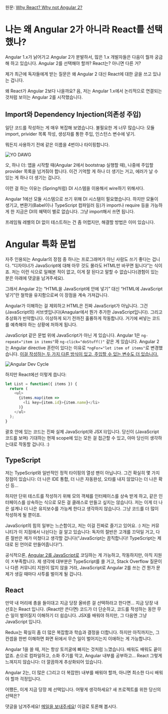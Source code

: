 원문: [Why React? Why not Angular 2?](https://daveceddia.com/why-react-why-not-angular2/)

# 나는 왜 Angular 2가 아니라 React를 선택했나?

Angular 1.x가 낡어가고 Angular 2가 분발하서, 많은 1.x 개발자들은 다음이 뭘까 궁금해 하고 있습니다. Angular 2를 선택해야 할까? React는? 아니면 다른 거?

제가 최근에 독자들에게 받는 질문은 왜 Angular 2 대신 React에 대한 글을 쓰고 있냐는 겁니다.

왜 React가 Angular 2보다 나을까요? 음, 저는 Angular 1.x에서 논리적으로 연결되는 것처럼 보이는 Angular 2를 시작했습니다.

## Import와 Dependency Injection(의존성 주입)

일단 코드를 작성하는 게 매우 복잡해 보였습니다. 불필요한 게 너무 많습니다: 모듈 import, privider 목록 작성, 생성자를 통한 주입, 인스턴스 변수에 넣기.

뭐든지 사용하기 전에 같은 이름을 4번이나 타이핑합니다.

![YO DAWG](https://daveceddia.com/images/yo-dawg-imports.jpg)

오, 하나 더: 앱을 시작할 때(Angular 2에서 bootstrap 실행할 때), 나중에 주입할 provider 목록을 넘겨줘야 합니다. 이건 기억할 게 하나 더 생기는 거고, 에러가 날 수 있는 게 하나 더 생기는 겁니다.

이런 걸 하는 이유는 (Spring처럼) DI 시스템을 이용해서 wire하기 위해서다.

Angular 1에선 모듈 시스템으로 쓰기 위해 DI 시스템이 필요했습니다. 하지만 모듈이 생기고, 변환기(Babel이나 TypeScript 컴파일러 등)가 import나 require 등을 가능하게 한 지금은 DI의 혜택이 별로 없습니다. 그냥 import해서 쓰면 됩니다.

프레임웤 레벨의 DI 없이 테스트하는 건 좀 어렵지만, 해결할 방법은 이미 있습니다.

# Angular 특화 문법

자주 인용되는 Angular의 장점 중 하나는 프로그래머가 아닌 사람도 쓰기 좋다는 겁니다. “디자이너가 JavaScript에 대해 아무 것도 몰라도 HTML만 바꾸면 됩니다”는 식이죠. 저는 이런 식으로 일해본 적이 없고, 이게 잘 된다고 말할 수 없습니다(경험이 있는 분은 아래에 댓글을 남겨주세요).

그래서 Angular 2는 “HTML을 JavaScript에 안에 넣기” 대신 “HTML에 JavaScript 넣기”란 철학을 유지함으로써 이 장점을 계속 가져갑니다.

Angular가 이해하는 걸 제외하고 HTML은 진짜 JavaScript가 아닙니다. 그건 (JavaScript의) 서브셋입니다(Anagular에서 뭔가 추가한 JavaScript입니다). 그리고 추상화가 빈약합니다. 이상하게 되기 전까진 훌륭하게 작동합니다. 거기에 써넣는 코드를 예측해야 하는 상황에 처하게 됩니다.

JavaScript 같은 문법 위에 JavaScript가 아닌 게 있습니다. Angular 1은 `ng-repeat="item in items"`와 `ng-click="doStuff()"` 같은 게 있습니다. Angular 2는 Angular directive 혼란이 있다는 이유로 `*ngFor="let item of items"`로 변경했습니다. [이걸 작성하는 두 가지 다른 방식이 있고, 주입할 수 있는 변수도 더 있습니다.](https://angular.io/docs/ts/latest/api/common/NgFor-directive.html)

![Angular Dev Cycle](https://daveceddia.com/images/angular_dev_cycle@2x.png)

하지만 React에선 이렇게 씁니다:

```javascript
let List = function({ items }) {
  return (
    <ul>
      {items.map(item =>
        <li key={item.id}>{item.name}</li>
      )}
    </ul>
  );
}
```

괄호 안에 있는 코드는 진짜 실제 JavaScript(와 JSX li)입니다. 당신이 (JavaScript 코드를 보며) 기대하는 현재 scope에 있는 모든 걸 접근할 수 있고, 아마 당신이 생각하는대로 작동할 겁니다. :)

## TypeScript

저는 TypeScript와 일반적인 정적 타이핑의 열성 팬이 아닙니다. 그건 확실히 몇 가지 장점이 있습니다: 더 나은 IDE 통합, 더 나은 자동완성, 오타를 내지 않았다는 더 나은 확신 등…

하지만 단위 테스트를 작성하기 위해 모의 객체를 인터페이스를 상속 받게 하고, 같은 인터페이스를 상속하는 식으로 모든 걸 클래스로 만들고 싶지는 않습니다. 저는 이게 더 나은 설계나 더 나은 유지보수를 가능케 한다고 생각하지 않습니다. 그냥 코드를 더 많이 작성하게 될 뿐이죠.

JavaScript의 힘의 일부는 느슨함이고, 저는 이걸 진짜로 즐기고 있어요. :) 저는 커뮤니티가 이 지점에서 나뉜다는 걸 알고 있습니다: 독자의 절반은 고개를 끄덕일 거고, 다른 절반은 제가 미쳤다고 생각할 겁니다(“JavaScript는 끔직합니다! TypeScript는 제대로 된 언어로 만들어줍니다!”).

공식적으론, [Angular 2를 JavaScript로](https://daveceddia.com/angular-2-in-plain-js) 코딩하는 게 가능하고, 작동하지만, 아직 지원이 ㅈ부족합니다. 제 생각에 대부분은 TypeScript를 쓸 거고, Stack Overflow 질문이나 다른 커뮤니티 지원이 많지 않을 거라, JavaScript로 Angular 2를 쓰는 건 뭔가 문제가 생길 때마다 사투를 벌이게 될 겁니다.

## React

만약 내 머리에 총을 들이대고 지금 당장 올바른 걸 선택하라고 한다면... 지금 당장 내 선호는 React 입니다. (React만 쓴다면) 코드가 더 단순하고, 코드를 작성하는 동안 무슨 일이 벌어질지 이해하기 더 쉽습니다. JSX를 배워야 하지만, 그 다음엔 그냥 JavaScript 입니다.

Redux는 확실히 좀 더 많은 복잡함과 학습과 결정을 더합니다. 하지만 아직까지는, 그 컨셉을 한번 이해하면 화면 뒤에서 무슨 일이 벌어지는지 이애하는 게 가능합니다.

Angular 1을 쓸 때, 저는 항상 토끼굴에 빠지는 것처럼 느꼈습니다. 배워도 배워도 끝이 없죠. 손으로 컴파일하고, 소화 주기를 막고, Angular 내부를 공부하고… React 그렇게 느껴지지 않습니다: 더 깔끔하게 추상화되어 있습니다.

Angular 2는, 더 많은 (그리고 더 복잡한) 내부를 배워야 할까, 아니면 최소한 다시 배워야 할까 걱정입니다.

어쨌든, 이게 지금 당장 제 선택입니다. 어떻게 생각하세요? 새 프로젝트를 위한 당신의 선택은?

댓글을 남겨주세요! [메일을 보내주세요](mailto:dave@daveceddia.com)! 이걸로 토론해 봅시다.
